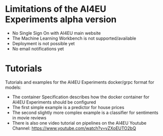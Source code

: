 # Limitations of the AI4EU Experiments alpha version
* No Single Sign On with AI4EU main website
* The Machine Learning Workbench is not supported/available
* Deployment is not possible yet
* No email notifications yet

# Tutorials
Tutorials and examples for the AI4EU Experiments docker/grpc format for models:
* The container Specification describes how the docker container for AI4EU Experiments should be configured
* The first simple example is a predictor for house prices
* The second slightly more complex example is a classifier for sentiments in movie reviews
* There is also one video tutorial on pipelines on the AI4EU Youtube Channel: https://www.youtube.com/watch?v=vZXoEUTO2bQ 


